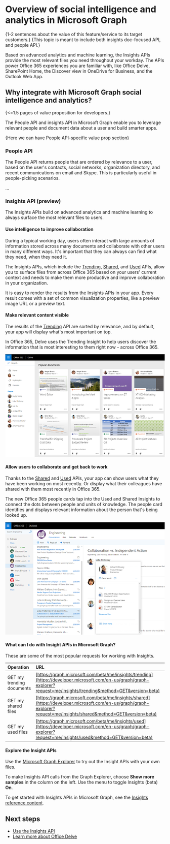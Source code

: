 # Overview of social intelligence and analytics in Microsoft Graph

{1-2 sentences about the value of this feature/service to its target customers.} 
{This topic is meant to include both insights doc-focused API, and people API.}

Based on advanced analytics and machine learning, the Insights APIs provide the most relevant files you need throughout your workday. The APIs power Office 365 experiences you are familiar with, like Office Delve, SharePoint Home, the Discover view in OneDrive for Business, and the Outlook Web App.

## Why integrate with Microsoft Graph social intelligence and analytics?

{<=1.5 pages of value proposition for developers.}

The People API and insights API in Microsoft Graph enable you to leverage relevant people and document data about a user and build smarter apps. 

{Here we can have People API-specific value prop section}

### People API

The People API returns people that are ordered by relevance to a user, based on the user's contacts, social networks, organization directory, and recent communications on email and Skype. This is particularly useful in people-picking scenarios.

...

### Insights API (preview)

The Insights APIs build on advanced analytics and machine learning to always surface the most relevant files to users.

#### Use intelligence to improve collaboration

During a typical working day, users often interact with large amounts of information stored across many documents and collaborate with other users in many different ways. It's important that they can always can find what they need, when they need it.

The Insights APIs, which include the [Trending](../api-reference/beta/resources/insights_trending.md), [Shared](../api-reference/beta/resources/insights_shared.md), and [Used](../api-reference/beta/resources/insights_used.md) APIs, allow you to surface files from across Office 365 based on your users' current context and needs to make them more productive and improve collaboration in your organization.

It is easy to render the results from the Insights APIs in your app. Every result comes with a set of common visualization properties, like a preview image URL or a preview text.

#### Make relevant content visible

The results of the [Trending](../api-reference/beta/resources/insights_trending.md) API are sorted by relevance, and by default, your app will display what's most important on top.

In Office 365, Delve uses the Trending Insight to help users discover the  information that is most interesting to them right now - across Office 365.

![Office Delve helps users discover the information that is most interesting to them](images/delve_concept.png)

#### Allow users to collaborate and get back to work

Thanks to the [Shared](../api-reference/beta/resources/insights_shared.md) and [Used](../api-reference/beta/resources/insights_used.md) APIs, your app can show users what they have been working on most recently. Or display what their colleagues have shared with them most recently in Office 365.

The new Office 365 people cards tap into the Used and Shared Insights to connect the dots between people and units of knowledge. The people card identifies and displays relevant information about the person that's being looked up.

![Office 365 people cards display relevant information about a person](images/peoplecard_concept.png)

#### What can I do with Insight APIs in Microsoft Graph?

These are some of the most popular requests for working with Insights.

| Operation                 | URL                                                                                                                                                                      |
| :------------------------ | :----------------------------------------------------------------------------------------------------------------------------------------------------------------------- |
| GET my trending documents | [https://graph.microsoft.com/beta/me/insights/trending](https://developer.microsoft.com/en-us/graph/graph-explorer?request=me/insights/trending&method=GET&version=beta) |
| GET my shared files       | [https://graph.microsoft.com/beta/me/insights/shared](https://developer.microsoft.com/en-us/graph/graph-explorer?request=me/insights/shared&method=GET&version=beta)     |
| GET my used files         | [https://graph.microsoft.com/beta/me/insights/used](https://developer.microsoft.com/en-us/graph/graph-explorer?request=me/insights/used&method=GET&version=beta)         |

#### Explore the Insight APIs

Use the [Microsoft Graph Explorer](https://developer.microsoft.com/en-us/graph/graph-explorer) to try out the Insight APIs with your own files.

To make Insights API calls from the Graph Explorer, choose **Show more samples** in the column on the left. Use the menu to toggle Insights (beta) **On**.

To get started with Insights APIs in Microsoft Graph, see the [Insights reference content](../api-reference/beta/resources/insights.md).

## Next steps

* [Use the Insights API](../api-reference/beta/resources/insights.md)
* [Learn more about Office Delve](https://products.office.com/business/intelligent-search?tab=Discovery)